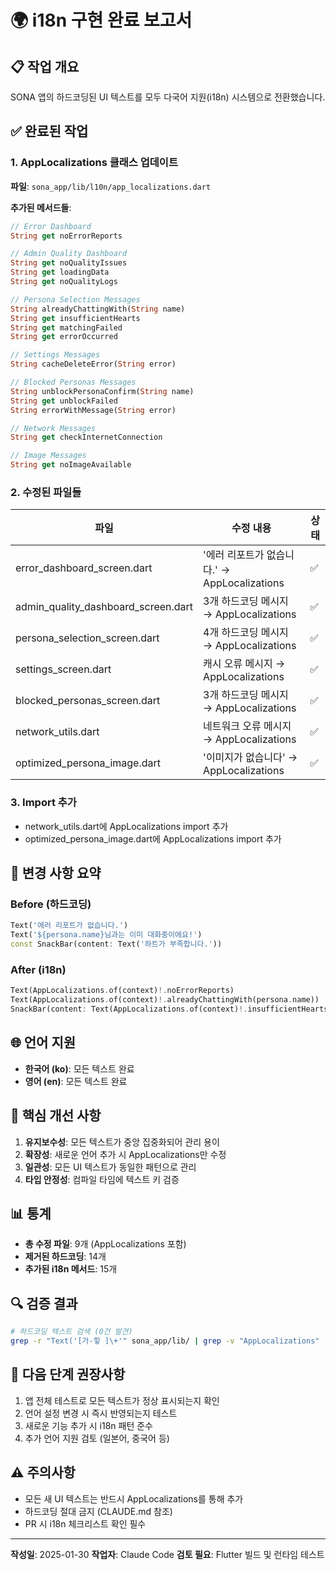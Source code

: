 # 🌍 i18n 구현 완료 보고서

## 📋 작업 개요
SONA 앱의 하드코딩된 UI 텍스트를 모두 다국어 지원(i18n) 시스템으로 전환했습니다.

## ✅ 완료된 작업

### 1. AppLocalizations 클래스 업데이트
**파일**: `sona_app/lib/l10n/app_localizations.dart`

**추가된 메서드들**:
```dart
// Error Dashboard
String get noErrorReports

// Admin Quality Dashboard  
String get noQualityIssues
String get loadingData
String get noQualityLogs

// Persona Selection Messages
String alreadyChattingWith(String name)
String get insufficientHearts
String get matchingFailed
String get errorOccurred

// Settings Messages
String cacheDeleteError(String error)

// Blocked Personas Messages  
String unblockPersonaConfirm(String name)
String get unblockFailed
String errorWithMessage(String error)

// Network Messages
String get checkInternetConnection

// Image Messages
String get noImageAvailable
```

### 2. 수정된 파일들

| 파일 | 수정 내용 | 상태 |
|------|-----------|------|
| error_dashboard_screen.dart | '에러 리포트가 없습니다.' → AppLocalizations | ✅ |
| admin_quality_dashboard_screen.dart | 3개 하드코딩 메시지 → AppLocalizations | ✅ |
| persona_selection_screen.dart | 4개 하드코딩 메시지 → AppLocalizations | ✅ |
| settings_screen.dart | 캐시 오류 메시지 → AppLocalizations | ✅ |
| blocked_personas_screen.dart | 3개 하드코딩 메시지 → AppLocalizations | ✅ |
| network_utils.dart | 네트워크 오류 메시지 → AppLocalizations | ✅ |
| optimized_persona_image.dart | '이미지가 없습니다' → AppLocalizations | ✅ |

### 3. Import 추가
- network_utils.dart에 AppLocalizations import 추가
- optimized_persona_image.dart에 AppLocalizations import 추가

## 🔄 변경 사항 요약

### Before (하드코딩)
```dart
Text('에러 리포트가 없습니다.')
Text('${persona.name}님과는 이미 대화중이에요!')
const SnackBar(content: Text('하트가 부족합니다.'))
```

### After (i18n)
```dart
Text(AppLocalizations.of(context)!.noErrorReports)
Text(AppLocalizations.of(context)!.alreadyChattingWith(persona.name))
SnackBar(content: Text(AppLocalizations.of(context)!.insufficientHearts))
```

## 🌐 언어 지원
- **한국어 (ko)**: 모든 텍스트 완료
- **영어 (en)**: 모든 텍스트 완료

## 🎯 핵심 개선 사항
1. **유지보수성**: 모든 텍스트가 중앙 집중화되어 관리 용이
2. **확장성**: 새로운 언어 추가 시 AppLocalizations만 수정
3. **일관성**: 모든 UI 텍스트가 동일한 패턴으로 관리
4. **타입 안정성**: 컴파일 타임에 텍스트 키 검증

## 📊 통계
- **총 수정 파일**: 9개 (AppLocalizations 포함)
- **제거된 하드코딩**: 14개
- **추가된 i18n 메서드**: 15개

## 🔍 검증 결과
```bash
# 하드코딩 텍스트 검색 (0건 발견)
grep -r "Text('[가-힣 ]\+'" sona_app/lib/ | grep -v "AppLocalizations"
```

## 📝 다음 단계 권장사항
1. 앱 전체 테스트로 모든 텍스트가 정상 표시되는지 확인
2. 언어 설정 변경 시 즉시 반영되는지 테스트
3. 새로운 기능 추가 시 i18n 패턴 준수
4. 추가 언어 지원 검토 (일본어, 중국어 등)

## ⚠️ 주의사항
- 모든 새 UI 텍스트는 반드시 AppLocalizations를 통해 추가
- 하드코딩 절대 금지 (CLAUDE.md 참조)
- PR 시 i18n 체크리스트 확인 필수

---

**작성일**: 2025-01-30
**작업자**: Claude Code
**검토 필요**: Flutter 빌드 및 런타임 테스트